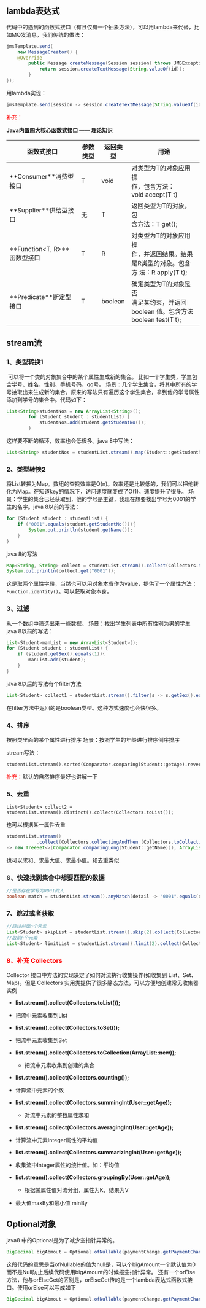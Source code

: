 ## lambda表达式

代码中的遇到的函数式接口（有且仅有一个抽象方法），可以用lambda来代替，比如MQ发消息，我们传统的做法：

```java
jmsTemplate.send(
    new MessageCreator() {    
    @Override
        public Message createMessage(Session session) throws JMSException { 
            return session.createTextMessage(String.valueOf(id));
        }
});
```

用lambda实现：

```java
jmsTemplate.send(session -> session.createTextMessage(String.valueOf(id)));
```

<font color="red">补充：</font> 

**Java内置四大核心函数式接口  —— 理论知识**

| **函数式接口**               | **参数类型** | **返回类型** | **用途**                                                     |
| ---------------------------- | ------------ | ------------ | ------------------------------------------------------------ |
| **Consumer<T>**消费型接口    | T            | void         | 对类型为T的对象应用操<br/>作，包含方法：<br/>void accept(T t) |
| **Supplier<T>**供给型接口    | 无           | T            | 返回类型为T的对象，包<br/>含方法：T get();                   |
| **Function<T, R>**函数型接口 | T            | R            | 对类型为T的对象应用操<br/>作，并返回结果。结果<br/>是R类型的对象。包含方 法：R apply(T t); |
| **Predicate<T>**断定型接口   | T            | boolean      | 确定类型为T的对象是否<br/>满足某约束，并返回<br/>boolean 值。包含方法<br/>boolean test(T t); |



## stream流

### 1、类型转换1

​	可以将一个类的对象集合中的某个属性生成新的集合。
比如一个学生类，学生包含学号、姓名、性别、手机号码、qq号。
场景：几个学生集合，将其中所有的学号抽取出来生成新的集合。原来的写法只有遍历这个学生集合，拿到他的学号属性添加到学号的集合中。代码如下：

```java
List<String>studentNos = new ArrayList<String>();
        for (Student student : studentList) { 
            studentNos.add(student.getStudentNo());
        }
```

这样要不断的循环，效率也会低很多。java 8中写法：

```java
List<String> studentNos = studentList.stream().map(Student::getStudentNo).collect(Collectors.toList());
```

### 2、类型转换2 

将List转换为Map。数组的查找效率是O(n)。效率还是比较低的，我们可以把他转化为Map。在知道key的情况下，访问速度就变成了O(1)。速度提升了很多。
场景：学生的集合已经获取到，他的学号是主键，我现在想要找出学号为0001的学生的名字。java 8以前的写法：

```java
for (Student student : studentList) {
    if ("0001".equals(student.getStudentNo())){
        System.out.println(student.getName());
    }
}
```

java 8的写法

```java
Map<String, String> collect = studentList.stream().collect(Collectors.toMap(Student::getStudentNo, Student::getName));
System.out.println(collect.get("0001"));
```

这是取两个属性字段，当然也可以用对象本省作为value，提供了一个属性方法：`Function.identity()`。可以获取对象本身。

### 3、过滤

从一个数组中筛选出来一些数据。
场景：找出学生列表中所有性别为男的学生
java 8以前的写法：

```java
List<Student>manList = new ArrayList<Student>();
for (Student student : studentList) {
    if (student.getSex().equals(1)){
        manList.add(student);
    }
}
```

java 8以后的写法有个filter方法

```java
List<Student> collect1 = studentList.stream().filter(s -> s.getSex().equals(1)).collect(Collectors.toList());
```

在filter方法中返回的是boolean类型。这种方式速度也会快很多。

### 4、排序

按照类里面的某个属性进行排序
场景：按照学生的年龄进行排序倒序排序

stream写法：

```
studentList.stream().sorted(Comparator.comparing(Student::getAge).reversed()).collect(Collectors.toList());
```

<font color="red">补充：</font>默认的自然排序最好也讲解一下 

### 5、去重

```
List<Student> collect2 = studentList.stream().distinct().collect(Collectors.toList());
```

也可以根据某一属性去重

```java
studentList.stream()
           .collect(Collectors.collectingAndThen (Collectors.toCollection(() 
-> new TreeSet<>(Comparator.comparingLong(Student::getName))), ArrayList::new));
```

也可以求和、求最大值、求最小值。和去重类似

### 6、快速找到集合中想要匹配的数据

```java
//是否存在学号为0001的人
boolean match = studentList.stream().anyMatch(detail -> "0001".equals(detail.getStudentNo()));
```

### 7、跳过或者获取

```java
//跳过前面n个元素
List<Student> skipList = studentList.stream().skip(2).collect(Collectors.toList());
//取前n个元素
List<Student> limitList = studentList.stream().limit(2).collect(Collectors.toList());
```



### <font color="red">8、补充 Collectors</font>  

Collector 接口中方法的实现决定了如何对流执行收集操作(如收集到 List、Set、Map)。但是 Collectors 实用类提供了很多静态方法，可以方便地创建常见收集器实例

*  **list.stream().collect(Collectors.toList());**
  * 把流中元素收集到List
*  **list.stream().collect(Collectors.toSet());**
  * 把流中元素收集到Set
* **list.stream().collect(Collectors.toCollection(ArrayList::new));**
  * 把流中元素收集到创建的集合
*  **list.stream().collect(Collectors.counting());**
  * 计算流中元素的个数
* **list.stream().collect(Collectors.summingInt(User::getAge));**
  * 对流中元素的整数属性求和
*  **list.stream().collect(Collectors.averagingInt(User::getAge));**
  * 计算流中元素Integer属性的平均值
*  **list.stream().collect(Collectors.summarizingInt(User::getAge));**
  * 收集流中Integer属性的统计值。如：平均值
* **list.stream().collect(Collectors.groupingBy(User::getAge));**
  * 根据某属性值对流分组，属性为K，结果为V

* 最大值maxBy和最小值 minBy

## Optional对象

java8 中的Optional是为了减少空指针异常的。

```java
BigDecimal bigAbmout = Optional.ofNullable(paymentChange.getPaymentChangeMoney()).orElseGet(() -> BigDecimal.ZERO).setScale(2, BigDecimal.ROUND_HALF_UP);
```

这段代码的意思是当ofNullable的值为null是，可以个bigAmount一个默认值为0而不是Null防止后续代码使用bigAmount的时候报空指针异常。
还有一个orElse方法，他与orElseGet的区别是，orElseGet传的是一个lambda表达式函数式接口。使用orElse可以写成如下

```java
BigDecimal bigAbmout = Optional.ofNullable(paymentChange.getPaymentChangeMoney()).orElse(BigDecimal.ZERO);
```